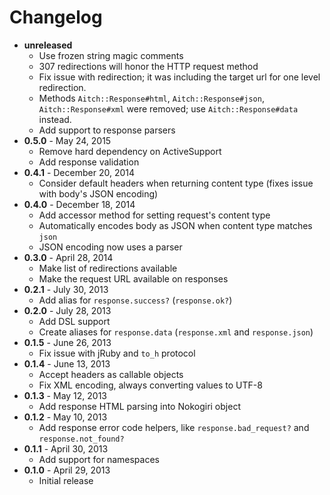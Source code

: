 # Changelog

* **unreleased**
    * Use frozen string magic comments
    * 307 redirections will honor the HTTP request method
    * Fix issue with redirection; it was including the target url for one level redirection.
    * Methods `Aitch::Response#html`, `Aitch::Response#json`, `Aitch::Response#xml` were removed; use `Aitch::Response#data` instead.
    * Add support to response parsers
* **0.5.0** - May 24, 2015
    * Remove hard dependency on ActiveSupport
    * Add response validation
* **0.4.1** - December 20, 2014
    * Consider default headers when returning content type (fixes issue with body's JSON encoding)
* **0.4.0** - December 18, 2014
    * Add accessor method for setting request's content type
    * Automatically encodes body as JSON when content type matches `json`
    * JSON encoding now uses a parser
* **0.3.0** - April 28, 2014
    * Make list of redirections available
    * Make the request URL available on responses
* **0.2.1** - July 30, 2013
    * Add alias for `response.success?` (`response.ok?`)
* **0.2.0** - July 28, 2013
    * Add DSL support
    * Create aliases for `response.data` (`response.xml` and `response.json`)
* **0.1.5** - June 26, 2013
    * Fix issue with jRuby and `to_h` protocol
* **0.1.4** - June 13, 2013
    * Accept headers as callable objects
    * Fix XML encoding, always converting values to UTF-8
* **0.1.3** - May 12, 2013
    * Add response HTML parsing into Nokogiri object
* **0.1.2** - May 10, 2013
    * Add response error code helpers, like `response.bad_request?` and `response.not_found?`
* **0.1.1** - April 30, 2013
    * Add support for namespaces
* **0.1.0** - April 29, 2013
    * Initial release
